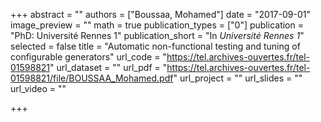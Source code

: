 +++
abstract = ""
authors = ["Boussaa, Mohamed"]
date = "2017-09-01"
image_preview = ""
math = true
publication_types = ["0"]
publication = "PhD: Université Rennes 1"
publication_short = "In *Université Rennes 1*"
selected = false
title = "Automatic non-functional testing and tuning of configurable generators"
url_code = "https://tel.archives-ouvertes.fr/tel-01598821"
url_dataset = ""
url_pdf = "https://tel.archives-ouvertes.fr/tel-01598821/file/BOUSSAA_Mohamed.pdf"
url_project = ""
url_slides = ""
url_video = ""

+++

